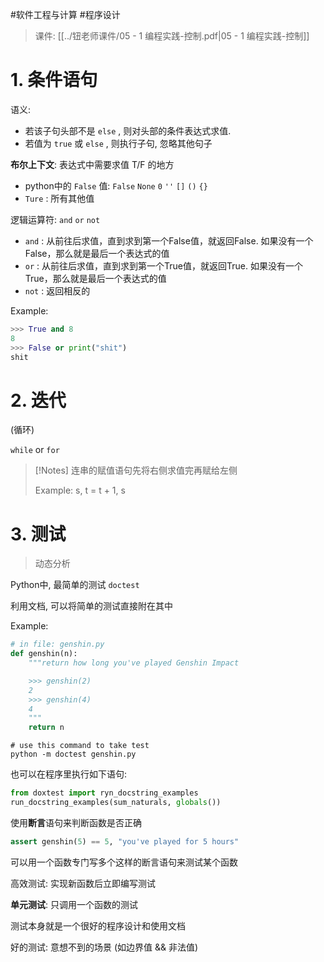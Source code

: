 #软件工程与计算 #程序设计 

> 课件: [[../钮老师课件/05 - 1 编程实践-控制.pdf|05 - 1 编程实践-控制]]

# 1. 条件语句

语义: 

- 若该子句头部不是 `else` , 则对头部的条件表达式求值. 
- 若值为 `true` 或 `else` , 则执行子句, 忽略其他句子

**布尔上下文**: 表达式中需要求值 T/F 的地方

- python中的 `False` 值: `False` `None` `0` `''` `[]` `()` `{}`
- `Ture` : 所有其他值

逻辑运算符: `and` `or` `not`

- `and` : 从前往后求值，直到求到第一个False值，就返回False. 如果没有一个False，那么就是最后一个表达式的值
- `or` : 从前往后求值，直到求到第一个True值，就返回True. 如果没有一个True，那么就是最后一个表达式的值
- `not` : 返回相反的

Example:

```python
>>> True and 8
8
>>> False or print("shit")
shit
```

# 2. 迭代

(循环)

`while` or `for`

> [!Notes]
> 连串的赋值语句先将右侧求值完再赋给左侧
> 
> Example:
> s, t = t + 1, s


# 3. 测试

> 动态分析

Python中, 最简单的测试 `doctest`

利用文档, 可以将简单的测试直接附在其中

Example: 

```python
# in file: genshin.py
def genshin(n):
	"""return how long you've played Genshin Impact

	>>> genshin(2)
	2
	>>> genshin(4)
	4
	"""
	return n
```

```plain text
# use this command to take test
python -m doctest genshin.py
```

也可以在程序里执行如下语句:

```python
from doxtest import ryn_docstring_examples
run_docstring_examples(sum_naturals, globals())
```

使用**断言**语句来判断函数是否正确

```python
assert genshin(5) == 5, "you've played for 5 hours"
```

可以用一个函数专门写多个这样的断言语句来测试某个函数

高效测试: 实现新函数后立即编写测试

**单元测试**: 只调用一个函数的测试

测试本身就是一个很好的程序设计和使用文档

好的测试: 意想不到的场景 (如边界值 && 非法值)

